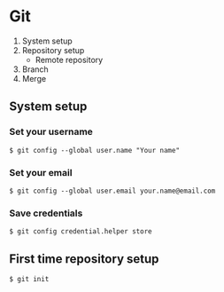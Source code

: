 # Git

1. System setup
2. Repository setup
   * Remote repository
3. Branch
4. Merge

## System setup
### Set your username
```shell
$ git config --global user.name "Your name"
```
### Set your email
```shell
$ git config --global user.email your.name@email.com
```
### Save credentials
```shell
$ git config credential.helper store
```

## First time repository setup
```shell
$ git init
```
